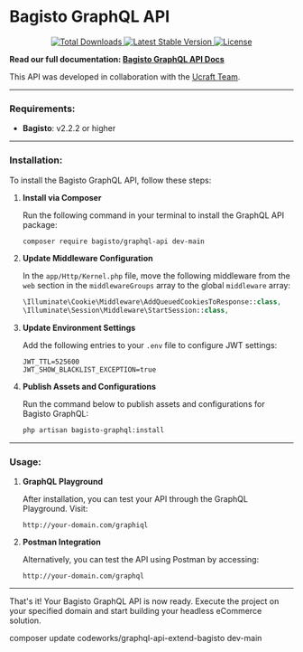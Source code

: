 # Bagisto GraphQL API

<p align="center">
   <a href="https://packagist.org/packages/bagisto/graphql-api">
      <img
         src="https://poser.pugx.org/bagisto/graphql-api/d/total.svg"
         alt="Total Downloads"
      >
   </a>

   <a href="https://packagist.org/packages/bagisto/graphql-api">
      <img
         src="https://poser.pugx.org/bagisto/graphql-api/v/stable.svg"
         alt="Latest Stable Version"
      >
   </a>

   <a href="https://packagist.org/packages/bagisto/graphql-api">
      <img
         src="https://poser.pugx.org/bagisto/graphql-api/license.svg"
         alt="License"
      >
   </a>
</p>


**Read our full documentation: [Bagisto GraphQL API Docs](https://devdocs.bagisto.com/2.2/api/graphql-api.html)**

This API was developed in collaboration with the <a href="https://www.ucraft.com/">Ucraft Team</a>.

---

### Requirements:

- **Bagisto**: v2.2.2 or higher

---

### Installation:

To install the Bagisto GraphQL API, follow these steps:

1. **Install via Composer**

   Run the following command in your terminal to install the GraphQL API package:

   ```bash
   composer require bagisto/graphql-api dev-main
   ```

2. **Update Middleware Configuration**

   In the `app/Http/Kernel.php` file, move the following middleware from the `web` section in the `middlewareGroups` array to the global `middleware` array:

   ```php
   \Illuminate\Cookie\Middleware\AddQueuedCookiesToResponse::class,
   \Illuminate\Session\Middleware\StartSession::class,
   ```

3. **Update Environment Settings**

   Add the following entries to your `.env` file to configure JWT settings:

   ```env
   JWT_TTL=525600
   JWT_SHOW_BLACKLIST_EXCEPTION=true
   ```

4. **Publish Assets and Configurations**

   Run the command below to publish assets and configurations for Bagisto GraphQL:

   ```bash
   php artisan bagisto-graphql:install
   ```

---

### Usage:

1. **GraphQL Playground**

   After installation, you can test your API through the GraphQL Playground. Visit:

   ```
   http://your-domain.com/graphiql
   ```

2. **Postman Integration**

   Alternatively, you can test the API using Postman by accessing:

   ```
   http://your-domain.com/graphql
   ```

---

That's it! Your Bagisto GraphQL API is now ready. Execute the project on your specified domain and start building your headless eCommerce solution.



composer update codeworks/graphql-api-extend-bagisto dev-main
